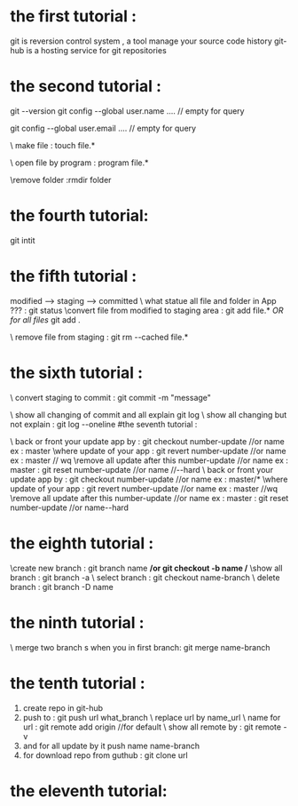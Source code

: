 # the first tutorial :

  git is reversion control system , a tool manage your source code history
  git-hub is a hosting service for git repositories

# the second tutorial :

git --version
git config --global user.name .... // empty for query

git config --global user.email .... // empty for query

\\ make file : touch file.*

\\ open file by program : program file.*

\\remove folder :rmdir folder

# the fourth tutorial:
git intit

# the fifth tutorial :
modified --> staging --> committed
\\ what statue all file and folder in App ??? :
  git status
\\convert file from modified to staging area :
  git add file.*
  *OR for all files*
  git add .

\\ remove file from staging :
  git rm --cached file.*


# the sixth tutorial  :
  \\ convert staging to commit :
    git commit -m "message"

  \\ show all changing of commit and all explain
    git log
    \\ show all changing but not explain :
      git log --oneline
#the seventh tutorial :

  \\ back or front your update app by :
    git checkout number-update //or name ex : master
  \\where update of your app :
    git revert number-update //or name ex : master // wq
  \\remove all update after this   number-update //or name ex : master :
  git reset number-update //or name //--hard
    \\ back or front your update app by :
      git checkout number-update //or name ex : master/*
    \\where update of your app :
      git revert number-update //or name ex : master  //wq
    \\remove all update after this   number-update //or name ex : master :
    git reset number-update //or name--hard
# the eighth tutorial :
  \\create new branch :
    git branch name
    **/or git checkout -b name /**
  \\show all branch :
  git branch -a
  \\ select branch :
  git checkout name-branch
  \\ delete branch :
  git branch -D name


# the ninth tutorial :
\\ merge two branch s  when you in first branch:
git merge name-branch
# the tenth tutorial :
  1.  create repo in git-hub
  2.  push to : git push url what_branch \\ replace url by name_url
  \\ name for url : git remote add origin //for default
      \\ show all remote by : git remote -v
  3. and for all update by it push name name-branch
  4. for download repo from guthub : git clone url
# the eleventh tutorial:
